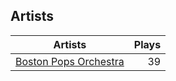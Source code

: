 ## Artists
Artists | Plays 
----- | -----: 
[Boston Pops Orchestra](/artists/boston-pops-orchestra-136372) | 39


